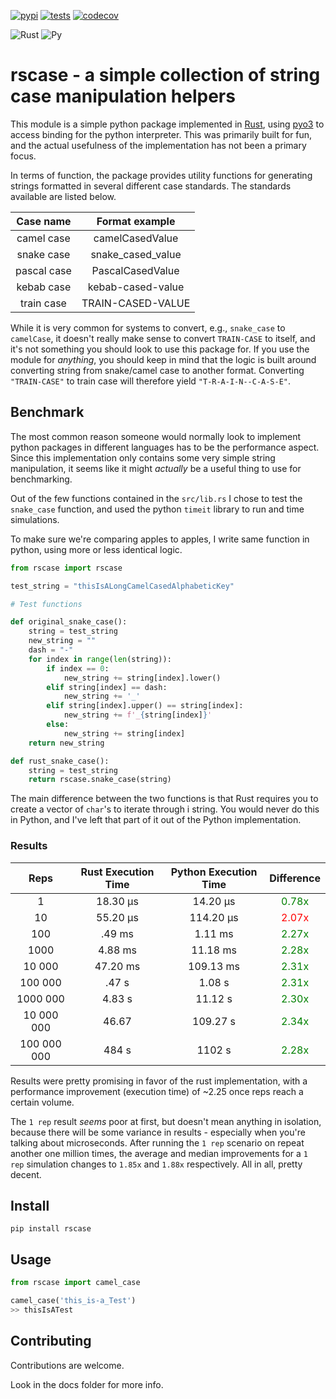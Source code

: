 [![pypi](https://img.shields.io/pypi/v/rscase.svg)](https://pypi.org/project/rscase/)
[![tests](https://github.com/sondrelg/rs-case/workflows/tests/badge.svg)](https://github.com/sondrelg)
[![codecov](https://codecov.io/gh/sondrelg/rscase/branch/master/graph/badge.svg)](https://codecov.io/gh/sondrelg/rscase)

![Rust](https://img.shields.io/badge/Rust-v1.41.0-orange.svg)
![Py](https://img.shields.io/badge/Python-v3.8-blue.svg)


# rscase - a simple collection of string case manipulation helpers

This module is a simple python package implemented in [Rust](https://www.rust-lang.org/learn), using [pyo3](https://github.com/PyO3/pyo3) to access binding for the python interpreter. This was primarily built for fun, and the actual usefulness of the implementation has not been a primary focus.

In terms of function, the package provides utility functions for generating strings formatted in several different case standards. The standards available are listed below.

| Case name        | Format example           |
| :--------------: |:-----------------:|
| camel case       | camelCasedValue   |
| snake case       | snake_cased_value |
| pascal case      | PascalCasedValue  |
| kebab case       | kebab-cased-value |
| train case       | TRAIN-CASED-VALUE |

While it is very common for systems to convert, e.g., `snake_case` to `camelCase`, it doesn't really make sense to convert `TRAIN-CASE` to itself, and it's not something you should look to use this package for. If you use the module for *anything*, you should keep in mind that the logic is built around converting string from snake/camel case to another format. Converting `"TRAIN-CASE"` to train case will therefore yield `"T-R-A-I-N--C-A-S-E"`. 

## Benchmark

The most common reason someone would normally look to implement python packages in different languages has to be the performance aspect. Since this implementation only contains some very simple string manipulation, it seems like it might *actually* be a useful thing to use for benchmarking.
 
Out of the few functions contained in the `src/lib.rs` I chose to test the `snake_case` function, and used the python `timeit` library to run and time simulations. 

To make sure we're comparing apples to apples, I write same function in python, using more or less identical logic.

```python
from rscase import rscase

test_string = "thisIsALongCamelCasedAlphabeticKey"

# Test functions 

def original_snake_case():
    string = test_string
    new_string = ""
    dash = "-"
    for index in range(len(string)):
        if index == 0:
            new_string += string[index].lower()
        elif string[index] == dash:
            new_string += '_'
        elif string[index].upper() == string[index]:
            new_string += f'_{string[index]}'
        else:
            new_string += string[index]
    return new_string

def rust_snake_case():
    string = test_string
    return rscase.snake_case(string)
```

The main difference between the two functions is that Rust requires you to create a vector of `char`'s to iterate through i string. You would never do this in Python, and I've left that part of it out of the Python implementation.

### Results


| Reps | Rust Execution Time | Python Execution Time | Difference |
| :--------------: |:-----------------:| :--------------: |:-----------------:|
| 1 | 18.30 μs | 14.20 μs | <a style="color:green">0.78x</a> |
| 10 | 55.20 μs | 114.20 μs | <a style="color:red">2.07x</a> |
| 100 | .49 ms | 1.11 ms | <a style="color:green">2.27x</a> |
| 1000 | 4.88 ms | 11.18 ms | <a style="color:green">2.28x</a> |
| 10 000 | 47.20 ms | 109.13 ms | <a style="color:green">2.31x</a> |
| 100 000 | .47 s | 1.08 s | <a style="color:green">2.31x</a> |
| 1000 000 | 4.83 s | 11.12 s | <a style="color:green">2.30x</a> |
| 10 000 000 | 46.67 | 109.27 s | <a style="color:green">2.34x</a> |
| 100 000 000 | 484 s | 1102 s | <a style="color:green">2.28x</a> |

Results were pretty promising in favor of the rust implementation, with a performance improvement (execution time) of ~2.25 once reps reach a certain volume. 

The `1 rep` result *seems* poor at first, but doesn't mean anything in isolation, because there will be some variance in results - especially when you're talking about microseconds. After running the `1 rep` scenario on repeat another one million times, the average and median improvements for a `1 rep` simulation changes to `1.85x` and `1.88x` respectively. All in all, pretty decent.



## Install 

```shell
pip install rscase
```

## Usage

```python
from rscase import camel_case

camel_case('this_is-a_Test')
>> thisIsATest
```


## Contributing

Contributions are welcome. 

Look in the docs folder for more info.
